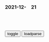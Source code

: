 ### 2021-12-　21

```tip
```

<table id="tbc" style="white-space:pre-wrap">
</table>
<button onclick="toggleb()">toggle</button>
<button onclick="loadparse()">loadparse</button>
<br>
<!-- 🌸<br>🍅-　-🍑<hr>🍀 -->
<pre>
<textarea rows="30" cols="100" style="display: none" id="tar">

<font size="2"><b>
人类的感知能力到底有多强大？我们的能力或许真的被“封印”了,科学,科普,好看视频</b></font><br>
https://haokan.baidu.com/v?vid=8059360059364373131&sfrom=baidu-feed

过多的信息会造成大脑的超载，以至于人们已无心关注自己，于是人类就放弃了自己的超感能力。

<font size="1" style="color:#DCDCDC"><b>2021/12/21 下午5:07:50</b></font><br>

<font size="2"><b>
古惑仔：蒋先生教陈浩南做人，句句都是良言，不愧是洪兴老大！,影视,犯罪片,好看视频</b></font><br>
https://haokan.baidu.com/v?vid=3143502021512411676&sfrom=baidu-feed

香g旺了我们洪兴就旺，我们洪兴旺了香g就会更旺。

<font size="1" style="color:#DCDCDC"><b>2021/12/21 下午11:42:24</b></font><br>

<font size="2"><b>
香g黑sh是如何一步步走向衰落的？</b></font><br>
https://page.om.qq.com/page/Oo7QigHQyc08wUiQUs6YAaXw0

<font size="1" style="color:#DCDCDC"><b>2021/12/21 下午11:41:57</b></font><br>

<font size="2"><b>
抱歉，您访问的视频版权受限暂无可播源
</b></font><br>
https://www.youku.com/index/y404?type=videoLimited&detail=

请查找其他视频观看

震惊，猴子
https://gw.alicdn.com/tfs/TB19MF1RUT1gK0jSZFrXXcNCXXa-400-400.png

<font size="1" style="color:#DCDCDC"><b>2021/12/21 下午5:16:55</b></font><br>

<font size="2"><b>
我的妈妈，把自己放在第一位｜百家故事</b></font><br>
https://mbd.baidu.com/newspage/data/landingsuper?context=%7B%22nid%22%3A%22news_9968855184127503648%22%7D&n_type=-1&p_from=-1

<font size="1" style="color:#DCDCDC"><b>2021/12/21 下午5:04:56</b></font><br>

<font size="2"><b>
在高科技介入下，专杀妓女的开膛手杰克，身份终于被揭开了,科学,科普,好看视频</b></font><br>
https://haokan.baidu.com/v?vid=8451269025983717196&sfrom=baidu-feed

隔壁有一个同性恋癖好的邻居，对他实施了性侵害。然而这不但没有引起j察的重视，反而把他当作一个搞恶作剧的外来小子轰了出去。

他对女性似乎有一种刻骨的仇恨。

作为男人，男性功能不健全，不能和异性正常的交往，毫无疑问这是一件非常屈辱，让人难以启齿的事。
他把这种埋藏在心底的痛苦，转化为对女人的极端的仇恨。

被来自地狱的魔鬼侵蚀了心灵的人，往往是那些思想走极端的人。

<font size="1" style="color:#DCDCDC"><b>2021/12/21 下午4:54:15</b></font><br>

<font size="2"><b>
芝麻官：小时候没看出来，尚书大人是想救包龙星：喂两位公子吃饼,影视,喜剧片,好看视频</b></font><br>
https://haokan.baidu.com/v?vid=2809087445755528709&sfrom=baidu-feed

千万别拿那些包子啊，你千万不能拿第一次啊。

s手和刺客定位的嬴z
常昆问：尚书大人，你说怎么办？话里已经带了杀机，翻译过来就是逼着尚书站队。尚书并没第一时间表态，而是把球踢给了包龙星：你想让我怎么办？意思很明显了，他不想忘恩负义跟常昆同流合污又不好明说，所以打了一手太极。 这个时候老手会看出尚书的问话有问题，随便找个台阶比如要点银子什么的蒙混过去。可惜包龙星没经历过社会不懂什么意思，继续惹怒常昆，逼得尚书不得不站在常昆一边。 但是尚书还想救包龙星，所以才会演出吃饼这一幕，让他们变成跳梁小丑，出糗给常昆消气，然后以进为退提议杀了他们，让常昆的优越感得到满足，为了维持体面不屑于和他们动手段。这才保住了包龙星的命，也算是还了当年的救命之恩

<font size="1" style="color:#DCDCDC"><b>2021/12/21 下午4:48:39</b></font><br>

<font size="2"><b>
孙悟空穿越来到现代，喝酒玩手机样样在行，还丢弃筋斗云改开越野,动漫,欧美动漫,好看视频</b></font><br>
https://haokan.baidu.com/v?vid=10820226438858252129&sfrom=baidu-feed

虽然侵略者打跑了，但是世界也被毁灭得差不多了。

毕竟他的招数都太有攻击性，不仅侵略者倒霉，其他建筑物也跟着倒霉。

<font size="1" style="color:#DCDCDC"><b>2021/12/21 下午2:59:40</b></font><br>

<font size="2"><b>
文氏人物 | 湖南省岳阳师专首任校长文家驹_洞庭</b></font><br>
https://www.sohu.com/a/351843743_275216

将军抗战多良策，一炬成灰十万家。

<font size="1" style="color:#DCDCDC"><b>2021/12/21 下午3:05:09</b></font><br>

<font size="2"><b>
弗洛伊德主义与女q主义</b></font><br>
https://mbd.baidu.com/newspage/data/landingsuper?context=%7B%22nid%22%3A%22news_9644967791873326136%22%7D&n_type=-1&p_from=-1

<font size="1" style="color:#DCDCDC"><b>2021/12/21 下午2:15:00</b></font><br>

<font size="2"><b>
那年那兔：骆驼胜利毛熊去了，临终之前，兔子送他最后一程,动漫,g产动漫,好看视频</b></font><br>
https://haokan.baidu.com/v?vid=3217767461521186568

来大哥，喝茶。

如果我是大哥，可能有些事能做得更好。

但是没有大哥的话，我很多东西是不会的。

<font size="1" style="color:#DCDCDC"><b>2021/12/21 下午2:07:41</b></font><br>

<font size="2"><b>
《古惑仔》乌鸦哥：大哥，你那套过时了，赶紧回家吧！,影视,犯罪片,好看视频</b></font><br>
https://haokan.baidu.com/v?vid=5979208864256133739&sfrom=baidu-feed

大哥，你这个人呐，怎么教我们呢？
你那套过时了。
眼睛闭上，眼睛闭上，眼睛闭上！回家啦，大哥。

<font size="1" style="color:#DCDCDC"><b>2021/12/21 下午2:04:20</b></font><br>

<font size="2"><b>
龙争虎斗：拿督坑陈浩南，陈浩南放狠话：你得罪的不止陈浩南！,影视,犯罪片,好看视频</b></font><br>
https://haokan.baidu.com/v?vid=12931964156192945443&sfrom=baidu-feed

洪兴姓将的他们全家的资料都在公a局，这几年他们跟北j的关系搞得很不好，可以说97之后他们就倒霉了。

<font size="1" style="color:#DCDCDC"><b>2021/12/21 下午1:53:34</b></font><br>

<font size="2"><b>
马来j我c你个马来比啊。这句话是谁说的？【dota吧】_百度贴吧</b></font><br>
https://tieba.baidu.com/p/1092027307

<font size="1" style="color:#DCDCDC"><b>2021/12/21 下午1:58:50</b></font><br>

<font size="2"><b>
古惑仔：东兴的堂主带上百人去陈浩南地盘闹事，陈浩南无奈报警！,影视,犯罪片,好看视频</b></font><br>
https://haokan.baidu.com/v?vid=13274648915972231684&sfrom=baidu-feed

以前是你的天下，不过以后有对手。俗话说一山不容二虎，铜锣湾这块地盘上只能有一个浩南。

<font size="1" style="color:#DCDCDC"><b>2022/1/10 下午9:33:13</b></font><br>

<font size="2"><b>
擎天柱妥妥的，你舒服了吗？,动漫,欧美动漫,好看视频</b></font><br>
https://haokan.baidu.com/v?vid=5153206696674706839&sfrom=baidu-feed

<font size="1" style="color:#DCDCDC"><b>2021/12/21 下午1:47:44</b></font><br>

<font size="2"><b>
切尔诺贝利核电站爆炸，戈尔巴乔夫的演讲内容，让所有人彻底失望,历史,世界历史,好看视频</b></font><br>
https://haokan.baidu.com/v?vid=10597805260440427383&sfrom=baidu-feed

全g都动员起来，
此刻我们不会在意成本，
我们处于前线战斗状态。

戈尔巴乔夫任然在演说中坚称，苏联的核电站是世界上最安全的，在事故去一切都好。
这些表述让
许多人非常恼怒。

舒适科维奇
　原本对戈尔巴乔夫很抱有希望，
听了戈尔巴乔夫的讲话，
就对他特别失望。

在处理问题的过程中，暴露出体z上的一些弊端。

<font size="1" style="color:#DCDCDC"><b>2021/12/21 上午11:19:31</b></font><br>

<font size="2"><b>
古惑仔5：不愧是铜锣湾老大，连警局都得给几分面子，这气场牛啊,影视,犯罪片,好看视频</b></font><br>
https://haokan.baidu.com/v?vid=13560766619541034617&sfrom=baidu-feed

不用怕，香g是讲法z的地方。

<font size="1" style="color:#DCDCDC"><b>2021/12/21 上午11:15:05</b></font><br>

<font size="2"><b>
邓f：在香g推爱g教育，要旗帜鲜明，不能再鬼鬼祟祟</b></font><br>
https://mbd.baidu.com/newspage/data/landingsuper?context=%7B%22nid%22%3A%22news_9032404721287542027%22%7D&n_type=-1&p_from=-1

<font size="1" style="color:#DCDCDC"><b>2021/12/21 上午11:19:04</b></font><br>

<font size="2"><b>
古惑仔：靓坤杀害B哥全家：出来混要说话算话，吴镇宇可真狠心,影视,犯罪片,好看视频</b></font><br>
https://haokan.baidu.com/v?vid=14407483457429191647&sfrom=baidu-feed

出来混要说话算话，说过让他全家s就全家s。

<font size="1" style="color:#DCDCDC"><b>2021/12/21 上午11:32:01</b></font><br>

<font size="2"><b>
阴阳壶是什么？倒出的液体可以自由选择，看完长知识了,科学,科普,好看视频</b></font><br>
https://haokan.baidu.com/v?vid=9484755294159828289&sfrom=baidu-feed

<font size="1" style="color:#DCDCDC"><b>2021/12/21 上午10:59:09</b></font><br>

</textarea>
</pre>
<!-- 🍀<br>🍑-　-🍅<hr>🌸 -->

<script src="https://cdn.jsdelivr.net/npm/jquery@3.5.1/dist/jquery.min.js"></script>

<link rel="stylesheet" href="https://cdn.jsdelivr.net/gh/fancyapps/fancybox@3.5.7/dist/jquery.fancybox.min.css" />
<script src="https://cdn.jsdelivr.net/gh/fancyapps/fancybox@3.5.7/dist/jquery.fancybox.min.js"></script>

<script type="text/javascript">

var __urlRegex = /(\b(https?|ftp|file):\/\/[-A-Z0-9+&@#\/%?=~_|!:,.;]*[-A-Z0-9+&@#\/%=~_|])/ig;
var __imgRegex = /\.(?:jpe?g|gif|png)$/i;

loadparse();

function parseURL($string){

    var exp = __urlRegex;
    return $string.replace(exp,function(match){
            __imgRegex.lastIndex=0;
            if(__imgRegex.test(match)){
                return '<a data-fancybox="gallery" href="' + match.replace("/p=700", "")
                 + '"><img src="' + match.replace("/p=700", "/p=160x200")+'" width="64"></a>';
            }
            else{
                return '<a href="' + match + '" target="_blank">' + match + '</a>';
            }
        }
    );
}

function loadparse() {
  tbc.innerHTML = parseURL(tar.value);
}

function toggleb() {
  var x = document.getElementById("tar");
  if (x.style.display === "none") {
    x.style.display = "";
  } else {
    x.style.display = "none";
  }
}

</script>

